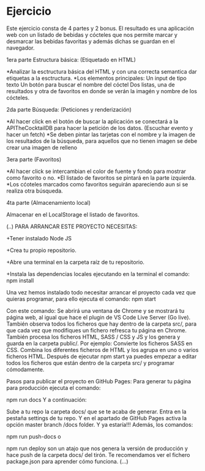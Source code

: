 # Ejercicio

Este ejercicio consta de 4 partes y 2 bonus. El resultado es una aplicación web con un listado de bebidas y cócteles que nos permite marcar y desmarcar las bebidas favoritas y además dichas se guardan en el navegador.

1era parte Estructura básica: (Etiquetado en HTML)

*Analizar la esctructura básica del HTML y con una correcta semantica dar etiquetas a la esctructura. 
*Los elementos principales:
Un input de tipo texto
Un botón para buscar el nombre del cóctel
Dos listas, una de resultados y otra de favoritos en donde se verán la imagén y nombre de los cócteles.

2da parte Búsqueda: (Peticiones y renderización)

*Al hacer click en el botón de buscar la aplicación se conectará a la APITheCocktailDB para hacer la petición de los datos. (Escuchar evento y hacer un fetch)
*Se deben pintar las tarjetas con el nombre y la imagen de los resultados de la búsqueda, para aquellos que no tienen imagen se debe crear una imagen de relleno 

3era parte (Favoritos)

*Al hacer click se intercambian el color de fuente y fondo para mostrar como favorito o no.
*El listado de favoritos se pintará en la parte izquierda.
*Los cćoteles marcados como favoritos seguirán apareciendo aun si se realiza otra búsqueda.

4ta parte (Almacenamiento local)

Almacenar en el LocalStorage el listado de favoritos.

(..) PARA ARRANCAR ESTE PROYECTO NECESITAS: 

+Tener instalado Node JS

+Crea tu propio repositorio.

+Abre una terminal en la carpeta raíz de tu repositorio.

+Instala las dependencias locales ejecutando en la terminal el comando: npm install

Una vez hemos instalado todo necesitar arrancar el proyecto cada vez que quieras programar, para ello ejecuta el comando: npm start

Con este comando: 
Se abrirá una ventana de Chrome y se mostrará tu página web, al igual que hace el plugin de VS Code Live Server (Go live).
También observa todos los ficheros que hay dentro de la carpeta src/, para que cada vez que modifiques un fichero refresca tu página en Chrome.
También procesa los ficheros HTML, SASS / CSS y JS y los genera y guarda en la carpeta public/. Por ejemplo:
Convierte los ficheros SASS en CSS.
Combina los diferentes ficheros de HTML y los agrupa en uno o varios ficheros HTML.
Después de ejecutar npm start ya puedes empezar a editar todos los ficheros que están dentro de la carpeta src/ y programar cómodamente.

Pasos para publicar el proyecto en GitHub Pages:
Para generar tu página para producción ejecuta el comando:

npm run docs
Y a continuación:

Sube a tu repo la carpeta docs/ que se te acaba de generar.
Entra en la pestaña settings de tu repo.
Y en el apartado de GitHub Pages activa la opción master branch /docs folder.
Y ya estaría!!!
Además, los comandos:

npm run push-docs
o

npm run deploy
son un atajo que nos genera la versión de producción y hace push de la carpeta docs/ del tirón. Te recomendamos ver el fichero package.json para aprender cómo funciona. (...)
